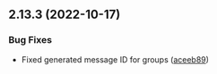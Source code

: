 ## 2.13.3 (2022-10-17)

### Bug Fixes

- Fixed generated message ID for groups ([aceeb89](https://github.com/wppconnect-team/wa-js/commit/aceeb896886565708095f307f2ed621148b58571))
